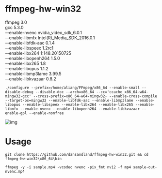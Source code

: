 # ffmpeg-hw-win32
ffmpeg 3.0  
gcc 5.3.0  
--enable-nvenc              nvidia_video_sdk_6.0.1  
--enable-libmfx             Intel(R)_Media_SDK_2016.0.1   
--enable-libfdk-aac         0.1.4  
--enable-libspeex           1.2rc1  
--enable-libx264            1:148.20150725  
--enable-libopenh264        1.5.0  
--enable-libx265            1.8  
--enable-libopus            1.1.2  
--enable-libmp3lame         3.99.5  
--enable-libkvazaar         0.8.2
 ```
 ./configure --prefix=/home/aliang/FFmpeg/x86_64 --enable-small --disable-debug --disable-doc --arch=x86_64 --cc='ccache x86_64-w64-mingw32-gcc' --cross-prefix=x86_64-w64-mingw32- --enable-cross-compile --target-os=mingw32 --enable-libfdk-aac --enable-libmp3lame --enable-libopus --enable-libspeex --enable-libx264 --enable-libx265 --enable-libmfx --enable-nvenc --enable-libopenh264 --enable-libkvazaar --enable-gpl --enable-nonfree
```
![img]

# Usage

`git clone https://github.com/dansandland/ffmpeg-hw-win32.git && cd ffmpeg-hw-win32\x86_64\bin`

`ffmpeg -y -i sample.mp4 -vcodec nvenc -pix_fmt nv12 -f mp4 sample-out-nvenc.mp4`

[img]:https://raw.githubusercontent.com/illuspas/ffmpeg-hw-win32/master/h264-encoders.png
